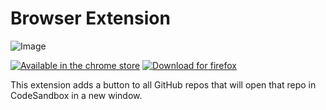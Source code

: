 # Browser Extension

![Image](https://github.com/codesandbox/codesandbox-client/blob/master/packages/chrome-extension/still2.png)

[![Available in the chrome store](https://developer.chrome.com/webstore/images/ChromeWebStore_Badge_v2_206x58.png)](https://chrome.google.com/webstore/detail/open-in-codesandbox/hdidglkcgdolpoijdckmafdnddjoglia)
[![Download for firefox](https://discourse-prod-uploads-81679984178418.s3.dualstack.us-west-2.amazonaws.com/original/3X/c/0/c03e12b8fae82e431eabaf0f6e250bfc78504182.png)](https://addons.mozilla.org/en-GB/firefox/addon/codesandbox/)

This extension adds a button to all GitHub repos that will open that repo in
CodeSandbox in a new window.
